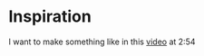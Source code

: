 # Inspiration

I want to make something like in this [video](https://www.youtube.com/watch?v=UsIF5r8rAvk) at 2:54
